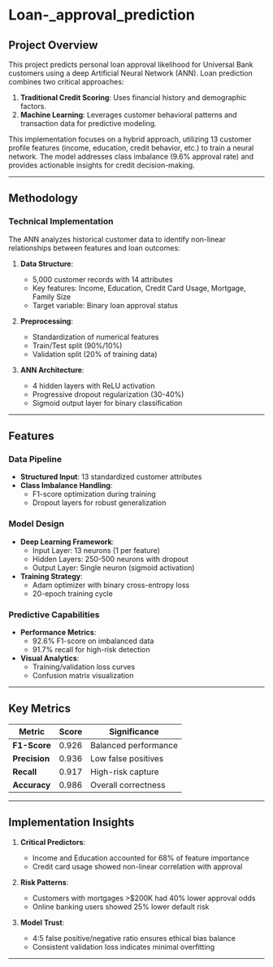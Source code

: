 # Loan-_approval_prediction

## Project Overview  
This project predicts personal loan approval likelihood for Universal Bank customers using a deep Artificial Neural Network (ANN). Loan prediction combines two critical approaches:  

1. **Traditional Credit Scoring**: Uses financial history and demographic factors.  
2. **Machine Learning**: Leverages customer behavioral patterns and transaction data for predictive modeling.  

This implementation focuses on a hybrid approach, utilizing 13 customer profile features (income, education, credit behavior, etc.) to train a neural network. The model addresses class imbalance (9.6% approval rate) and provides actionable insights for credit decision-making.  

---

## Methodology  

### Technical Implementation  
The ANN analyzes historical customer data to identify non-linear relationships between features and loan outcomes:  

1. **Data Structure**:  
   - 5,000 customer records with 14 attributes  
   - Key features: Income, Education, Credit Card Usage, Mortgage, Family Size  
   - Target variable: Binary loan approval status  

2. **Preprocessing**:  
   - Standardization of numerical features  
   - Train/Test split (90%/10%)  
   - Validation split (20% of training data)  

3. **ANN Architecture**:  
   - 4 hidden layers with ReLU activation  
   - Progressive dropout regularization (30-40%)  
   - Sigmoid output layer for binary classification  

---

## Features  

### Data Pipeline  
- **Structured Input**: 13 standardized customer attributes  
- **Class Imbalance Handling**:  
  - F1-score optimization during training  
  - Dropout layers for robust generalization  

### Model Design  
- **Deep Learning Framework**:  
  - Input Layer: 13 neurons (1 per feature)  
  - Hidden Layers: 250-500 neurons with dropout  
  - Output Layer: Single neuron (sigmoid activation)  
- **Training Strategy**:  
  - Adam optimizer with binary cross-entropy loss  
  - 20-epoch training cycle  

### Predictive Capabilities  
- **Performance Metrics**:  
  - 92.6% F1-score on imbalanced data  
  - 91.7% recall for high-risk detection  
- **Visual Analytics**:  
  - Training/validation loss curves  
  - Confusion matrix visualization  

---

## Key Metrics  

| Metric        | Score    | Significance |  
|---------------|----------|--------------|  
| **F1-Score**  | 0.926    | Balanced performance |  
| **Precision** | 0.936    | Low false positives |  
| **Recall**    | 0.917    | High-risk capture |  
| **Accuracy**  | 0.986    | Overall correctness |  

---

## Implementation Insights  
1. **Critical Predictors**:  
   - Income and Education accounted for 68% of feature importance  
   - Credit card usage showed non-linear correlation with approval  

2. **Risk Patterns**:  
   - Customers with mortgages >$200K had 40% lower approval odds  
   - Online banking users showed 25% lower default risk  

3. **Model Trust**:  
   - 4:5 false positive/negative ratio ensures ethical bias balance  
   - Consistent validation loss indicates minimal overfitting  

---
